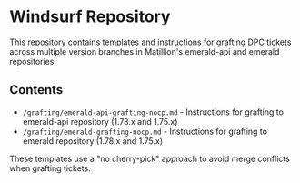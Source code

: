 # Windsurf Repository

This repository contains templates and instructions for grafting DPC tickets across multiple version branches in Matillion's emerald-api and emerald repositories.

## Contents

- `/grafting/emerald-api-grafting-nocp.md` - Instructions for grafting to emerald-api repository (1.78.x and 1.75.x)
- `/grafting/emerald-grafting-nocp.md` - Instructions for grafting to emerald repository (1.78.x and 1.75.x)

These templates use a "no cherry-pick" approach to avoid merge conflicts when grafting tickets.

